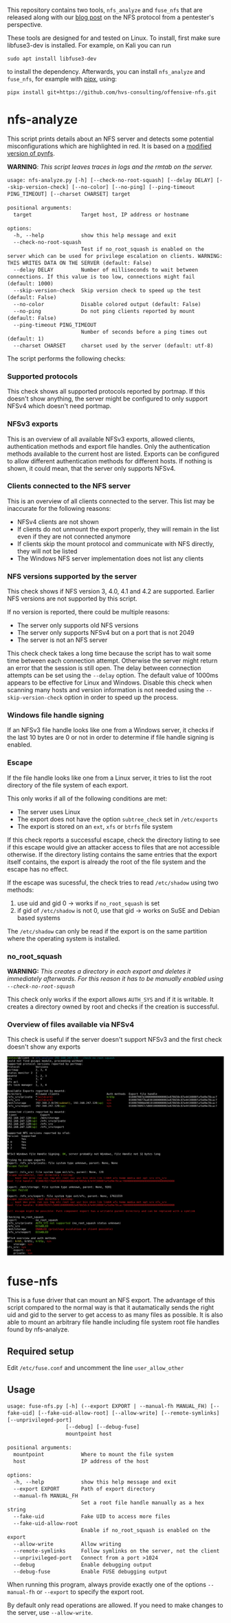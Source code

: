 This repository contains two tools, `nfs_analyze` and `fuse_nfs` that are released along with our [blog post](https://www.hvs-consulting.de/TODO) on the NFS protocol from a pentester's perspective.

These tools are designed for and tested on Linux. 
To install, first make sure libfuse3-dev is installed. 
For example, on Kali you can run 

~~~
sudo apt install libfuse3-dev
~~~

to install the dependency.
Afterwards, you can install `nfs_analyze` and `fuse_nfs`, for example with [pipx](https://github.com/pypa/pipx), using:

~~~
pipx install git+https://github.com/hvs-consulting/offensive-nfs.git
~~~

# nfs-analyze
This script prints details about an NFS server and detects some potential misconfigurations which are highlighted in red.
It is based on a [modified version of pynfs](https://github.com/hvs-consulting/pynfs).

**WARNING**: *This script leaves traces in logs and the rmtab on the server.*

```
usage: nfs-analyze.py [-h] [--check-no-root-squash] [--delay DELAY] [--skip-version-check] [--no-color] [--no-ping] [--ping-timeout PING_TIMEOUT] [--charset CHARSET] target

positional arguments:
  target                Target host, IP address or hostname

options:
  -h, --help            show this help message and exit
  --check-no-root-squash
                        Test if no_root_squash is enabled on the server which can be used for privilege escalation on clients. WARNING: THIS WRITES DATA ON THE SERVER (default: False)
  --delay DELAY         Number of milliseconds to wait between connections. If this value is too low, connections might fail (default: 1000)
  --skip-version-check  Skip version check to speed up the test (default: False)
  --no-color            Disable colored output (default: False)
  --no-ping             Do not ping clients reported by mount (default: False)
  --ping-timeout PING_TIMEOUT
                        Number of seconds before a ping times out (default: 1)
  --charset CHARSET     charset used by the server (default: utf-8)
```

The script performs the following checks:

### Supported protocols
This check shows all supported protocols reported by portmap.
If this doesn't show anything, the server might be configured to only support NFSv4 which doesn't need portmap.

### NFSv3 exports
This is an overview of all available NFSv3 exports, allowed clients, authentication methods and export file handles.
Only the authentication methods available to the current host are listed. Exports can be configured to allow different authentication methods for different hosts.
If nothing is shown, it could mean, that the server only supports NFSv4.

### Clients connected to the NFS server
This is an overview of all clients connected to the server.
This list may be inaccurate for the following reasons:
- NFSv4 clients are not shown
- If clients do not unmount the export properly, they will remain in the list even if they are not connected anymore
- If clients skip the mount protocol and communicate with NFS directly, they will not be listed
- The Windows NFS server implementation does not list any clients

### NFS versions supported by the server
This check shows if NFS version 3, 4.0, 4.1 and 4.2 are supported. Earlier NFS versions are not supported by this script.

If no version is reported, there could be multiple reasons:
- The server only supports old NFS versions
- The server only supports NFSv4 but on a port that is not 2049
- The server is not an NFS server

This check check takes a long time because the script has to wait some time between each connection attempt.
Otherwise the server might return an error that the session is still open.
The delay between connection attempts can be set using the `--delay` option. The default value of 1000ms appears to be effective for Linux and Windows.
Disable this check when scanning many hosts and version information is not needed using the `--skip-version-check` option in order to speed up the process.

### Windows file handle signing
If an NFSv3 file handle looks like one from a Windows server, it checks if the last 10 bytes are 0 or not in order to determine if file handle signing is enabled.

### Escape
If the file handle looks like one from a Linux server, it tries to list the root directory of the file system of each export.

This only works if all of the following conditions are met:
- The server uses Linux
- The export does not have the option `subtree_check` set in `/etc/exports`
- The export is stored on an `ext`, `xfs` or `btrfs` file system

If this check reports a successful escape, check the directory listing to see if this escape would give an attacker access to files that are not accessible otherwise.
If the directory listing contains the same entries that the export itself contains, the export is already the root of the file system and the escape has no effect.

If the escape was sucessful, the check tries to read `/etc/shadow` using two methods:
1. use uid and gid 0 -> works if `no_root_squash` is set
2. if gid of `/etc/shadow` is not 0, use that gid -> works on SuSE and Debian based systems

The `/etc/shadow` can only be read if the export is on the same partition where the operating system is installed.

### no_root_squash
**WARNING:** *This creates a directory in each export and deletes it immediately afterwards. For this reason it has to be manually enabled using `--check-no-root-squash`*

This check only works if the export allows `AUTH_SYS` and if it is writable.
It creates a directory owned by root and checks if the creation is successful.

### Overview of files available via NFSv4
This check is useful if the server doesn't support NFSv3 and the first check doesn't show any exports

![nfs_analyze](img/nfs_analyze.png)

# fuse-nfs
This is a fuse driver that can mount an NFS export. The advantage of this script compared to the normal way is that it autamatically sends the right uid and gid to the server to get access to as many files as possible. It is also able to mount an arbitrary file handle including file system root file handles found by nfs-analyze.

## Required setup
Edit `/etc/fuse.conf` and uncomment the line `user_allow_other`

## Usage
```
usage: fuse-nfs.py [-h] (--export EXPORT | --manual-fh MANUAL_FH) [--fake-uid] [--fake-uid-allow-root] [--allow-write] [--remote-symlinks] [--unprivileged-port]
                   [--debug] [--debug-fuse]
                   mountpoint host

positional arguments:
  mountpoint            Where to mount the file system
  host                  IP address of the host

options:
  -h, --help            show this help message and exit
  --export EXPORT       Path of export directory
  --manual-fh MANUAL_FH
                        Set a root file handle manually as a hex string
  --fake-uid            Fake UID to access more files
  --fake-uid-allow-root
                        Enable if no_root_squash is enabled on the export
  --allow-write         Allow writing
  --remote-symlinks     Follow symlinks on the server, not the client
  --unprivileged-port   Connect from a port >1024
  --debug               Enable debugging output
  --debug-fuse          Enable FUSE debugging output
```

When running this program, always provide exactly one of the options `--manual-fh` or `--export` to specify the export root.

By default only read operations are allowed. If you need to make changes to the server, use `--allow-write`.
